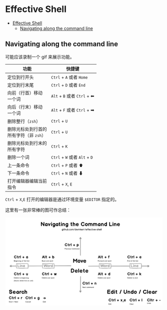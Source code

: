 # Effective Shell

- [Effective Shell](#effective-shell)
  - [Navigating along the command line](#navigating-along-the-command-line)

## Navigating along the command line

可能应该录制一个 gif 来展示功能。

| 功能 | 快捷键 |
| --- | --- |
| 定位到行开头 | `Ctrl` + `A` 或者 `Home` |
| 定位到行末尾 |  `Ctrl` + `D` 或者 `End` |
| 向前（行首）移动<br>一个词 |  `Alt` + `B` 或者 `Ctrl` + ⬅ |
| 向后（行末）移动<br>一个词 |  `Alt` + `F` 或者 `Ctrl` + ➡ |
| 删除整行（`zsh`） |  `Ctrl` + `U` |
| 删除光标处到行首的<br>所有字符（非 `zsh`） |  `Ctrl` + `U` |
| 删除光标处到行末的<br>所有字符 |  `Ctrl` + `K` |
| 删除一个词 | `Ctrl` + `W` 或者 `Alt` + `D` |
| 上一条命令 | `Ctrl` + `P` 或者 ⬆ |
| 下一条命令 | `Ctrl` + `N` 或者 ⬇ |
| 打开编辑器编辑当前<br>指令 | `Ctrl` + `X`, `E` |

`Ctrl` + `X`,`E` 打开的编辑器是通过环境变量 `$EDITOR` 指定的。

这里有一张非常棒的图可作总结：

![Navigating the Command Line](img/2020-11-11-23-27-58.png)
